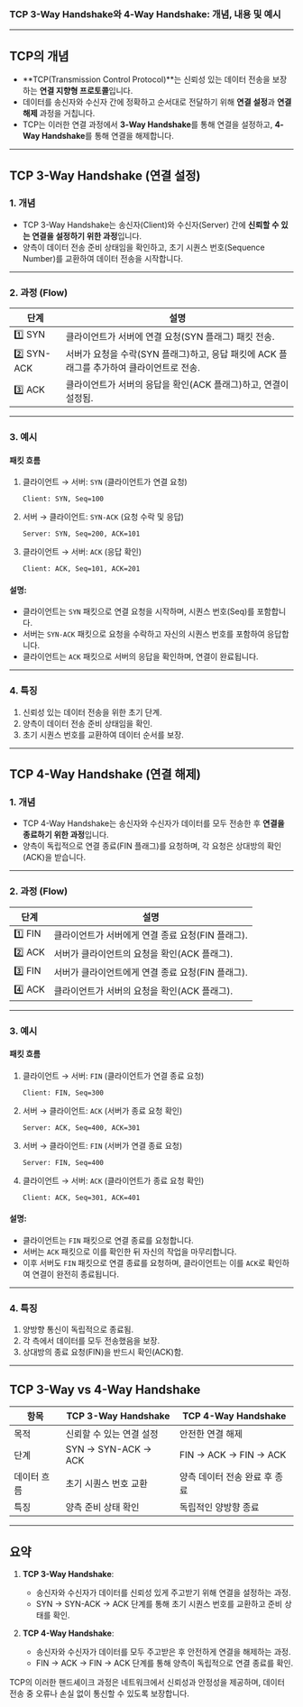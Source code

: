### TCP 3-Way Handshake와 4-Way Handshake: 개념, 내용 및 예시

---

## **TCP의 개념**

- **TCP(Transmission Control Protocol)**는 신뢰성 있는 데이터 전송을 보장하는 **연결 지향형 프로토콜**입니다.
- 데이터를 송신자와 수신자 간에 정확하고 순서대로 전달하기 위해 **연결 설정**과 **연결 해제** 과정을 거칩니다.
- TCP는 이러한 연결 과정에서 **3-Way Handshake**를 통해 연결을 설정하고, **4-Way Handshake**를 통해 연결을 해제합니다.

---

## **TCP 3-Way Handshake (연결 설정)**

### **1. 개념**
- TCP 3-Way Handshake는 송신자(Client)와 수신자(Server) 간에 **신뢰할 수 있는 연결을 설정하기 위한 과정**입니다.
- 양측이 데이터 전송 준비 상태임을 확인하고, 초기 시퀀스 번호(Sequence Number)를 교환하여 데이터 전송을 시작합니다.

---

### **2. 과정 (Flow)**

| 단계 | 설명                                                                 |
|------|----------------------------------------------------------------------|
| 1️⃣ SYN | 클라이언트가 서버에 연결 요청(SYN 플래그) 패킷 전송.                   |
| 2️⃣ SYN-ACK | 서버가 요청을 수락(SYN 플래그)하고, 응답 패킷에 ACK 플래그를 추가하여 클라이언트로 전송. |
| 3️⃣ ACK | 클라이언트가 서버의 응답을 확인(ACK 플래그)하고, 연결이 설정됨.         |

---

### **3. 예시**

#### 패킷 흐름
1. 클라이언트 → 서버: `SYN` (클라이언트가 연결 요청)
   ```plaintext
   Client: SYN, Seq=100
   ```

2. 서버 → 클라이언트: `SYN-ACK` (요청 수락 및 응답)
   ```plaintext
   Server: SYN, Seq=200, ACK=101
   ```

3. 클라이언트 → 서버: `ACK` (응답 확인)
   ```plaintext
   Client: ACK, Seq=101, ACK=201
   ```

#### 설명:
- 클라이언트는 `SYN` 패킷으로 연결 요청을 시작하며, 시퀀스 번호(Seq)를 포함합니다.
- 서버는 `SYN-ACK` 패킷으로 요청을 수락하고 자신의 시퀀스 번호를 포함하여 응답합니다.
- 클라이언트는 `ACK` 패킷으로 서버의 응답을 확인하며, 연결이 완료됩니다.

---

### **4. 특징**
1. 신뢰성 있는 데이터 전송을 위한 초기 단계.
2. 양측이 데이터 전송 준비 상태임을 확인.
3. 초기 시퀀스 번호를 교환하여 데이터 순서를 보장.

---

## **TCP 4-Way Handshake (연결 해제)**

### **1. 개념**
- TCP 4-Way Handshake는 송신자와 수신자가 데이터를 모두 전송한 후 **연결을 종료하기 위한 과정**입니다.
- 양측이 독립적으로 연결 종료(FIN 플래그)를 요청하며, 각 요청은 상대방의 확인(ACK)을 받습니다.

---

### **2. 과정 (Flow)**

| 단계 | 설명                                                                 |
|------|----------------------------------------------------------------------|
| 1️⃣ FIN | 클라이언트가 서버에게 연결 종료 요청(FIN 플래그).                      |
| 2️⃣ ACK | 서버가 클라이언트의 요청을 확인(ACK 플래그).                          |
| 3️⃣ FIN | 서버가 클라이언트에게 연결 종료 요청(FIN 플래그).                      |
| 4️⃣ ACK | 클라이언트가 서버의 요청을 확인(ACK 플래그).                          |

---

### **3. 예시**

#### 패킷 흐름
1. 클라이언트 → 서버: `FIN` (클라이언트가 연결 종료 요청)
   ```plaintext
   Client: FIN, Seq=300
   ```

2. 서버 → 클라이언트: `ACK` (서버가 종료 요청 확인)
   ```plaintext
   Server: ACK, Seq=400, ACK=301
   ```

3. 서버 → 클라이언트: `FIN` (서버가 연결 종료 요청)
   ```plaintext
   Server: FIN, Seq=400
   ```

4. 클라이언트 → 서버: `ACK` (클라이언트가 종료 요청 확인)
   ```plaintext
   Client: ACK, Seq=301, ACK=401
   ```

#### 설명:
- 클라이언트는 `FIN` 패킷으로 연결 종료를 요청합니다.
- 서버는 `ACK` 패킷으로 이를 확인한 뒤 자신의 작업을 마무리합니다.
- 이후 서버도 `FIN` 패킷으로 연결 종료를 요청하며, 클라이언트는 이를 `ACK`로 확인하여 연결이 완전히 종료됩니다.

---

### **4. 특징**
1. 양방향 통신이 독립적으로 종료됨.
2. 각 측에서 데이터를 모두 전송했음을 보장.
3. 상대방의 종료 요청(FIN)을 반드시 확인(ACK)함.

---

## **TCP 3-Way vs 4-Way Handshake**

| 항목                     | TCP 3-Way Handshake                     | TCP 4-Way Handshake                     |
|--------------------------|-----------------------------------------|-----------------------------------------|
| 목적                     | 신뢰할 수 있는 연결 설정                | 안전한 연결 해제                        |
| 단계                     | SYN → SYN-ACK → ACK                    | FIN → ACK → FIN → ACK                  |
| 데이터 흐름              | 초기 시퀀스 번호 교환                   | 양측 데이터 전송 완료 후 종료           |
| 특징                     | 양측 준비 상태 확인                     | 독립적인 양방향 종료                    |

---

## 요약

1. **TCP 3-Way Handshake**:
   - 송신자와 수신자가 데이터를 신뢰성 있게 주고받기 위해 연결을 설정하는 과정.
   - SYN → SYN-ACK → ACK 단계를 통해 초기 시퀀스 번호를 교환하고 준비 상태를 확인.

2. **TCP 4-Way Handshake**:
   - 송신자와 수신자가 데이터를 모두 주고받은 후 안전하게 연결을 해제하는 과정.
   - FIN → ACK → FIN → ACK 단계를 통해 양측이 독립적으로 연결 종료를 확인.

TCP의 이러한 핸드셰이크 과정은 네트워크에서 신뢰성과 안정성을 제공하며, 데이터 전송 중 오류나 손실 없이 통신할 수 있도록 보장합니다.
